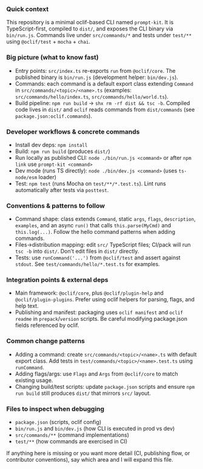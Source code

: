 ### Quick context

This repository is a minimal oclif-based CLI named `prompt-kit`. It is TypeScript-first, compiled to `dist/`, and exposes the CLI binary via `bin/run.js`. Commands live under `src/commands/*` and tests under `test/**` using `@oclif/test` + `mocha` + `chai`.

### Big picture (what to know fast)

- Entry points: `src/index.ts` re-exports `run` from `@oclif/core`. The published binary is `bin/run.js` (development helper: `bin/dev.js`).
- Commands: each command is a default export class extending `Command` in `src/commands/<topic>/<name>.ts` (examples: `src/commands/hello/index.ts`, `src/commands/hello/world.ts`).
- Build pipeline: `npm run build` -> `shx rm -rf dist && tsc -b`. Compiled code lives in `dist/` and `oclif` reads commands from `dist/commands` (see `package.json:oclif.commands`).

### Developer workflows & concrete commands

- Install dev deps: `npm install`
- Build: `npm run build` (produces `dist/`)
- Run locally as published CLI: `node ./bin/run.js <command>` or after `npm link` use `prompt-kit <command>`
- Dev mode (runs TS directly): `node ./bin/dev.js <command>` (uses `ts-node/esm` loader)
- Test: `npm test` (runs Mocha on `test/**/*.test.ts`). Lint runs automatically after tests via `posttest`.

### Conventions & patterns to follow

- Command shape: class extends `Command`, static `args`, `flags`, `description`, `examples`, and an async `run()` that calls `this.parse(MyCmd)` and `this.log(...)`. Follow the hello command patterns when adding commands.
- Files->distribution mapping: edit `src/` TypeScript files; CI/pack will run `tsc -b` into `dist/`. Don't edit files in `dist/` directly.
- Tests: use `runCommand('...')` from `@oclif/test` and assert against `stdout`. See `test/commands/hello/*.test.ts` for examples.

### Integration points & external deps

- Main framework: `@oclif/core`, plus `@oclif/plugin-help` and `@oclif/plugin-plugins`. Prefer using oclif helpers for parsing, flags, and help text.
- Publishing and manifest: packaging uses `oclif manifest` and `oclif readme` in `prepack`/`version` scripts. Be careful modifying package.json fields referenced by oclif.

### Common change patterns

- Adding a command: create `src/commands/<topic>/<name>.ts` with default export class. Add tests in `test/commands/<topic>/<name>.test.ts` using `runCommand`.
- Adding flags/args: use `Flags` and `Args` from `@oclif/core` to match existing usage.
- Changing build/test scripts: update `package.json` scripts and ensure `npm run build` still produces `dist/` that mirrors `src/` layout.

### Files to inspect when debugging

- `package.json` (scripts, oclif config)
- `bin/run.js` and `bin/dev.js` (how CLI is executed in prod vs dev)
- `src/commands/**` (command implementations)
- `test/**` (how commands are exercised in CI)

If anything here is missing or you want more detail (CI, publishing flow, or contributor conventions), say which area and I will expand this file.
